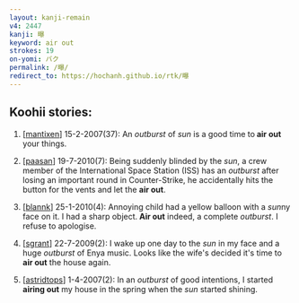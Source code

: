 ```yaml
---
layout: kanji-remain
v4: 2447
kanji: 曝
keyword: air out
strokes: 19
on-yomi: バク
permalink: /曝/
redirect_to: https://hochanh.github.io/rtk/曝
---
```


## Koohii stories: 

1) [<a href="http://kanji.koohii.com/profile/mantixen">mantixen</a>] 15-2-2007(37): An <em>outburst</em> of <em>sun</em> is a good time to<strong> air out</strong> your things.

2) [<a href="http://kanji.koohii.com/profile/paasan">paasan</a>] 19-7-2010(7): Being suddenly blinded by the <em>sun</em>, a crew member of the International Space Station (ISS) has an <em>outburst</em> after losing an important round in Counter-Strike, he accidentally hits the button for the vents and let the <strong>air out</strong>.

3) [<a href="http://kanji.koohii.com/profile/blannk">blannk</a>] 25-1-2010(4): Annoying child had a yellow balloon with a <em>sun</em>ny face on it. I had a sharp object.<strong> Air out</strong> indeed, a complete <em>outburst</em>. I refuse to apologise.

4) [<a href="http://kanji.koohii.com/profile/sgrant">sgrant</a>] 22-7-2009(2): I wake up one day to the <em>sun</em> in my face and a huge <em>outburst</em> of Enya music. Looks like the wife&#039;s decided it&#039;s time to<strong> air out</strong> the house again.

5) [<a href="http://kanji.koohii.com/profile/astridtops">astridtops</a>] 1-4-2007(2): In an <em>outburst</em> of good intentions, I started <strong>airing out</strong> my house in the spring when the <em>sun</em> started shining.

